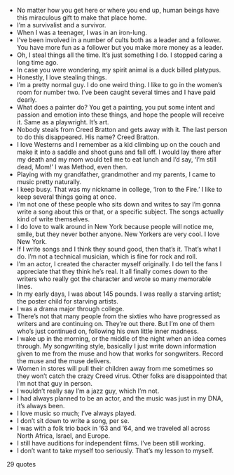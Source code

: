  - No matter how you get here or where you end up, human beings have this miraculous gift to make that place home.
 - I’m a survivalist and a survivor.
 - When I was a teenager, I was in an iron-lung.
 - I’ve been involved in a number of cults both as a leader and a follower. You have more fun as a follower but you make more money as a leader.
 - Oh, I steal things all the time. It’s just something I do. I stopped caring a long time ago.
 - In case you were wondering, my spirit animal is a duck billed platypus.
 - Honestly, I love stealing things.
 - I’m a pretty normal guy. I do one weird thing. I like to go in the women’s room for number two. I’ve been caught several times and I have paid dearly.
 - What does a painter do? You get a painting, you put some intent and passion and emotion into these things, and hope the people will receive it. Same as a playwright. It’s art.
 - Nobody steals from Creed Bratton and gets away with it. The last person to do this disappeared. His name? Creed Bratton.
 - I love Westerns and I remember as a kid climbing up on the couch and make it into a saddle and shoot guns and fall off. I would lay there after my death and my mom would tell me to eat lunch and I’d say, ‘I’m still dead, Mom!’ I was Method, even then.
 - Playing with my grandfather, grandmother and my parents, I came to music pretty naturally.
 - I keep busy. That was my nickname in college, ‘Iron to the Fire.’ I like to keep several things going at once.
 - I’m not one of these people who sits down and writes to say I’m gonna write a song about this or that, or a specific subject. The songs actually kind of write themselves.
 - I do love to walk around in New York because people will notice me, smile, but they never bother anyone. New Yorkers are very cool. I love New York.
 - If I write songs and I think they sound good, then that’s it. That’s what I do. I’m not a technical musician, which is fine for rock and roll.
 - I’m an actor, I created the character myself originally. I do tell the fans I appreciate that they think he’s real. It all finally comes down to the writers who really got the character and wrote so many memorable lines.
 - In my early days, I was about 145 pounds. I was really a starving artist; the poster child for starving artists.
 - I was a drama major through college.
 - There’s not that many people from the sixties who have progressed as writers and are continuing on. They’re out there. But I’m one of them who’s just continued on, following his own little inner madness.
 - I wake up in the morning, or the middle of the night when an idea comes through. My songwriting style, basically I just write down information given to me from the muse and how that works for songwriters. Record the muse and the muse delivers.
 - Women in stores will pull their children away from me sometimes so they won’t catch the crazy Creed virus. Other folks are disappointed that I’m not that guy in person.
 - I wouldn’t really say I’m a jazz guy, which I’m not.
 - I had always planned to be an actor, and the music was just in my DNA, it’s always been.
 - I love music so much; I’ve always played.
 - I don’t sit down to write a song, per se.
 - I was with a folk trio back in ’63 and ’64, and we traveled all across North Africa, Israel, and Europe.
 - I still have auditions for independent films. I’ve been still working.
 - I don’t want to take myself too seriously. That’s my lesson to myself.

29 quotes